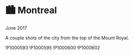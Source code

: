 # 🏙 Montreal
June 2017

A couple shots of the city from the top of the Mount Royal.

!P1000593
!P1000595
!P1000600
!P1000602
